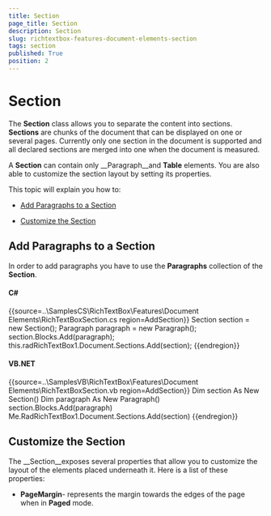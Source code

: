 ```yaml
---
title: Section
page_title: Section
description: Section
slug: richtextbox-features-document-elements-section
tags: section
published: True
position: 2
---
```


# Section



The __Section__ class allows you to separate the content into sections.
      	__Sections__ are chunks of the document that can be displayed on one or several pages.
      	Currently only one section in the document is supported and all declared sections are merged into one when the
      	document is measured.

A __Section__ can contain only __Paragraph__and __Table__ elements. You are also able to customize the section layout by setting its properties.

This topic will explain you how to:

* [Add Paragraphs to a Section](#add-paragraphs-to-a-section)

* [Customize the Section](#customize-the-section)

## Add Paragraphs to a Section

In order to add paragraphs you have to use the __Paragraphs__ collection of the __Section__.

#### __C#__

{{source=..\SamplesCS\RichTextBox\Features\Document Elements\RichTextBoxSection.cs region=AddSection}}
	            Section section = new Section();
	            Paragraph paragraph = new Paragraph();
	            section.Blocks.Add(paragraph);
	            this.radRichTextBox1.Document.Sections.Add(section);
	{{endregion}}



#### __VB.NET__

{{source=..\SamplesVB\RichTextBox\Features\Document Elements\RichTextBoxSection.vb region=AddSection}}
	        Dim section As New Section()
	        Dim paragraph As New Paragraph()
	        section.Blocks.Add(paragraph)
	        Me.RadRichTextBox1.Document.Sections.Add(section)
	{{endregion}}



## Customize the Section

The __Section__exposes several properties that allow you to customize the layout of the elements placed underneath it. Here is a list of these properties:

* __PageMargin__- represents the margin towards the edges of the page when in __Paged__ mode.
